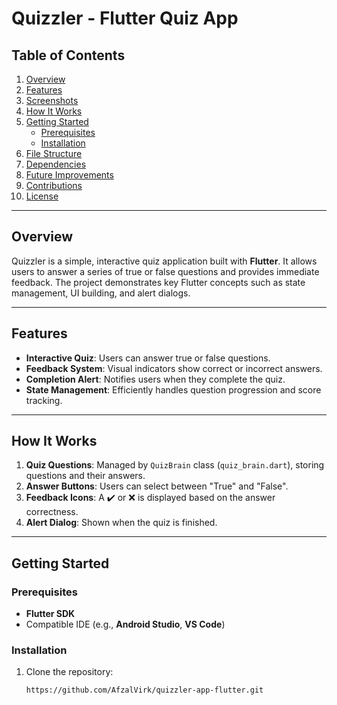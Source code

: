 # Quizzler - Flutter Quiz App

## Table of Contents
1. [Overview](#overview)
2. [Features](#features)
3. [Screenshots](#screenshots)
4. [How It Works](#how-it-works)
5. [Getting Started](#getting-started)
    - [Prerequisites](#prerequisites)
    - [Installation](#installation)
6. [File Structure](#file-structure)
7. [Dependencies](#dependencies)
8. [Future Improvements](#future-improvements)
9. [Contributions](#contributions)
10. [License](#license)

---

## Overview
Quizzler is a simple, interactive quiz application built with **Flutter**. It allows users to answer a series of true or false questions and provides immediate feedback. The project demonstrates key Flutter concepts such as state management, UI building, and alert dialogs.

---

## Features
- **Interactive Quiz**: Users can answer true or false questions.
- **Feedback System**: Visual indicators show correct or incorrect answers.
- **Completion Alert**: Notifies users when they complete the quiz.
- **State Management**: Efficiently handles question progression and score tracking.

---

## How It Works
1. **Quiz Questions**: Managed by `QuizBrain` class (`quiz_brain.dart`), storing questions and their answers.
2. **Answer Buttons**: Users can select between "True" and "False".
3. **Feedback Icons**: A ✔️ or ❌ is displayed based on the answer correctness.
4. **Alert Dialog**: Shown when the quiz is finished.

---

## Getting Started

### Prerequisites
- **Flutter SDK**
- Compatible IDE (e.g., **Android Studio**, **VS Code**)

### Installation
1. Clone the repository:
   ```bash
   https://github.com/AfzalVirk/quizzler-app-flutter.git
